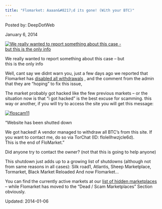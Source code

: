 ```yaml
---
title: "Flomarket: Aaaan&#8217;d its gone! (With your BTC)"
---
```


Posted by: DeepDotWeb

<span>January 6, 2014</span>

<div id="attachment_2875" style="width: 390px" class="wp-caption aligncenter"><a href="/imgs/2013/12/gone.jpg"><img class=" wp-image-2875" alt="We really wanted to report something about this case - but this is the only info" src="/imgs/2013/12/gone.jpg" width="380" height="285" srcset="/imgs/2013/12/gone.jpg 480w, /imgs/2013/12/gone-300x225.jpg 300w" sizes="(max-width: 380px) 100vw, 380px"/></a><p class="wp-caption-text">We really wanted to report something about this case &#8211; but this is the only info</p></div>
<p>Well, cant say we didnt warn you, just a few days ago we reported that Flomarket has <a href="/2014/01/02/warning-reports-of-flomarket-possible-scam-hack/">disabled all withdrawals</a> , and the comment from the admin that they are &#8220;hoping&#8221; to fix this issue,</p>
<p>The market probably got hacked like the few previous markets &#8211; or the situation now is that &#8220;i got hacked&#8221; is the best excuse for scamming. this way or another, if you will try to access the site you will get this message:</p>
<p><a href="/imgs/2014/01/floscam11.png"><img class="aligncenter  wp-image-3169" alt="floscam11" src="/imgs/2014/01/floscam11.png" width="553" height="221" srcset="/imgs/2014/01/floscam11.png 947w, /imgs/2014/01/floscam11-300x120.png 300w" sizes="(max-width: 553px) 100vw, 553px"/></a></p>
<p>&#8220;Website has been shutted down</p>
<p>We got hacked! A vendor managed to withdraw all BTC&#8217;s from this site. If you want to contact me, do so via TorChat (ID: flolellhwzjcle6d).<br/>
    This is the end of FloMarket.&#8221;</p>
<p>Did anyone try to contact the owner? (not that this is going to help anyone)</p>
<p>This shutdown just adds up to a growing list of shutdowns (although not from same reasons in all cases): Silk road1, Atlantis, Sheep Marketplace, Tormarket, Black Market Reloaded And now Flomarket&#8230;</p>
<p>You can find the currently active markets at our <a href="/2013/10/28/updated-llist-of-hidden-marketplaces-tor-i2p/">list of hidden marketplaces</a> &#8211; while Flomarket has moved to the &#8220;Dead / Scam Marketplaces&#8221; Section obviously.</p>
</div>


Updated: 2014-01-06
    
